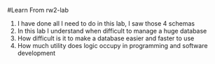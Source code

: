 #Learn From rw2-lab
1. I have done all I need to do in this lab, I saw those 4 schemas
2. In this lab I understand when difficult to manage a huge database
3. How difficult is it to make a database easier and faster to use
4. How much utility does logic occupy in programming and software development
